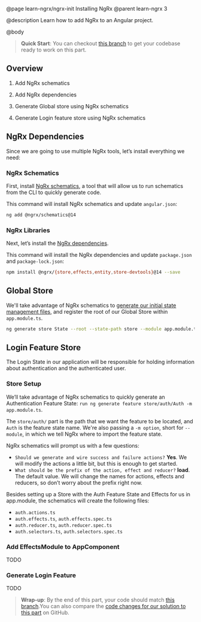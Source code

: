 @page learn-ngrx/ngrx-init Installing NgRx
@parent learn-ngrx 3

@description Learn how to add NgRx to an Angular project.

@body

> **Quick Start**: You can checkout [this branch](https://github.com/bitovi/angular-ngrx-chat/tree/starting-point) to get your codebase ready to work on this part.

## Overview

1. Add NgRx schematics

2. Add NgRx dependencies

3. Generate Global store using NgRx schematics

4. Generate Login feature store using NgRx schematics

## NgRx Dependencies

Since we are going to use multiple NgRx tools, let’s install everything we need:

### NgRx Schematics

First, install [NgRx schematics](https://ngrx.io/guide/schematics/install#installing-with-ng-add), a tool that will allow us to run schematics from the CLI to quickly generate code. 

This command will install NgRx schematics and update `angular.json`:

```bash
ng add @ngrx/schematics@14
```


### NgRx Libraries

Next, let’s install the [NgRx dependencies](https://ngrx.io/guide/schematics#dependencies).

This command will install the NgRx dependencies and update `package.json` and `package-lock.json`:

```bash
npm install @ngrx/{store,effects,entity,store-devtools}@14 --save
```

## Global Store

We'll take advantage of NgRx schematics to [generate our initial state management files](https://ngrx.io/guide/schematics/store#command), and register the root of our Global Store within `app.module.ts`.

```bash
ng generate store State --root --state-path store --module app.module.ts
```

## Login Feature Store

The Login State in our application will be responsible for holding information about authentication and the authenticated user.

### Store Setup
We’ll take advantage of NgRx schematics to quickly generate an Authentication Feature State: `run ng generate feature store/auth/Auth -m app.module.ts`.

The `store/auth/` part is the path that we want the feature to be located, and `Auth` is the feature state name. We're also passing a `-m option`, short for `--module`, in which we tell NgRx where to import the feature state.

NgRx schematics will prompt us with a few questions:

- `Should we generate and wire success and failure actions?` **Yes**. We will modify the actions a little bit, but this is enough to get started.
- `What should be the prefix of the action, effect and reducer?` **load**. The default value. We will change the names for actions, effects and reducers, so don’t worry about the prefix right now.

Besides setting up a Store with the Auth Feature State and Effects for us in app.module, the schematics will create the following files:

- `auth.actions.ts`
- `auth.effects.ts`, `auth.effects.spec.ts`
- `auth.reducer.ts`, `auth.reducer.spec.ts`
- `auth.selectors.ts`, `auth.selectors.spec.ts`

### Add EffectsModule to AppComponent

TODO

### Generate Login Feature

TODO

> **Wrap-up**: By the end of this part, your code should match [this branch](https://github.com/bitovi/angular-ngrx-chat/tree/ngrx-init).You can also compare the [code changes for our solution to this part](https://github.com/bitovi/angular-ngrx-chat/compare/starting-point...ngrx-init) on GitHub.
